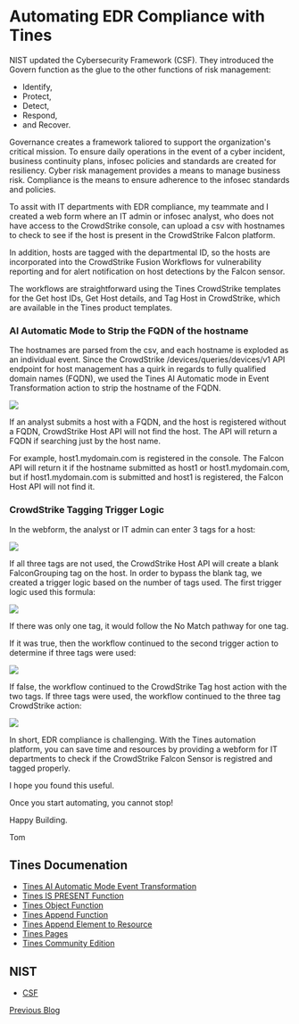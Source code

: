 # Automating EDR Compliance with Tines
NIST updated the Cybersecurity Framework (CSF).  They introduced the Govern function as the glue to the other functions of risk management:
- Identify,
- Protect,
- Detect,
- Respond,
- and Recover.

Governance creates a framework taliored to support the organization's critical mission. To ensure daily operations in the event of a cyber incident, business continuity plans, infosec policies and standards are created for resiliency.  Cyber risk management provides a means to manage business risk.  Compliance is the means to ensure adherence to the infosec standards and policies.

To assit with IT departments with EDR compliance, my teammate and I created a web form where an IT admin or infosec analyst, who does not have access to the CrowdStrike console, can upload a csv with hostnames to check to see if the host is present in the CrowdStrike Falcon platform.

In addition, hosts are tagged with the departmental ID, so the hosts are incorporated into the CrowdStrike Fusion Workflows for vulnerability reporting and for alert notification on host detections by the Falcon sensor.

 The workflows are straightforward using the Tines CrowdStrike templates for the Get host IDs, Get Host details, and Tag Host in CrowdStrike, which are available in the Tines product templates.
### AI Automatic Mode to Strip the FQDN of the hostname
The hostnames are parsed from the csv, and each hostname is exploded as an individual event.  Since the CrowdStrike /devices/queries/devices/v1 API endpoint for host management has a quirk in regards to fully qualified domain names (FQDN), we used the Tines AI Automatic mode in Event Transformation action to strip the hostname of the FQDN.

<img src="./images/AI-Automatic-Mode-StripFQDN.png">

If an analyst submits a host with a FQDN, and the host is registered without a FQDN, CrowdStrike Host API will not find the host.  The API will return a FQDN if searching just by the host name.

For example, host1.mydomain.com is registered in the console.  The Falcon API will return it if the hostname submitted as host1 or host1.mydomain.com, but if host1.mydomain.com is submitted and host1 is registered, the Falcon Host API will not find it.

### CrowdStrike Tagging Trigger Logic

In the webform, the analyst or IT admin can enter 3 tags for a host:

<img src="./images/CS-Tagging-Webform.png">

If all three tags are not used, the CrowdStrike Host API will create a blank FalconGrouping tag on the host.  In order to bypass the blank tag, we created a trigger logic based on the number of tags used.  The first trigger logic used this formula:

<img src="./images/Trigger-MoreThan1tag.png">

If there was only one tag, it would follow the No Match pathway for one tag.

If it was true, then the workflow continued to the second trigger action to determine if three tags were used:

<img src="./images/Trigger-MoreThan2tag.png">

If false, the workflow continued to the CrowdStrike Tag host action with the two tags.  If three tags were used, the workflow continued to the three tag CrowdStrike action:

<img src="./images/Tag-3Hosts-In-CS.png">

In short, EDR compliance is challenging. With the Tines automation platform, you can save time and resources by providing a webform for IT departments to check if the CrowdStrike Falcon Sensor is registred and tagged properly. 

I hope you found this useful.

Once you start automating, you cannot stop!

Happy Building.

Tom

## Tines Documenation
- [Tines AI Automatic Mode Event Transformation](https://www.tines.com/docs/actions/types/event-transformation/automatic//)
- [Tines IS PRESENT Function](https://www.tines.com/docs/formulas/functions/is-present/)
- [Tines Object Function](https://www.tines.com/docs/formulas/functions/object/)
- [Tines Append Function](https://www.tines.com/docs/formulas/functions/append/)
- [Tines Append Element to Resource](https://www.tines.com/api/resources/append-element/)
- [Tines Pages](https://www.tines.com/docs/pages/)
- [Tines Community Edition](https://www.tines.com/pricing/)

## NIST
- [CSF](https://www.nist.gov/cyberframework)

[Previous Blog](https://working-with-tines-resources.automatesecops.com/)
